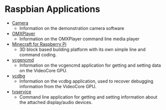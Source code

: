# Raspbian Applications

- [Camera](camera.md)
    - Information on the demonstration camera software
- [OMXPlayer](omxplayer.md)
    - Information on the OMXPlayer command line media player
- [Minecraft for Raspberry Pi](../../usage/minecraft/README.md)
    - 3D block based building platform with its own simple 
      line and command coding.
- [vcgencmd](vcgencmd.md)
    - Information on the vcgencmd application for getting and setting data on the VideoCore GPU.
- [vcdbg](vcdbg.md)
    - Information on the vcdbg application, used to recover debugging information from the VideoCore GPU.
- [tvservice](tvservice.md)
    - Command line application for getting and setting information about the attached display/audio devices. 
